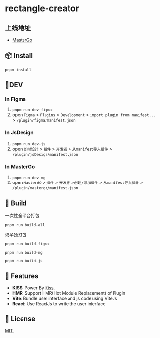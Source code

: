 # rectangle-creator

## 上线地址
- [MasterGo](https://mastergo.com/community/plugin/77836422690335) 
<!-- - [即时设计](https://mastergo.com/community/plugin/77836422690335) 
- [Figma ](https://mastergo.com/community/plugin/77836422690335)  -->

## 📦 Install

```bash
pnpm install
```

## 🔨DEV

### In Figma

1. `pnpm run dev-figma`
2. open `Figma` > `Plugins` > `Development` > `import plugin from manifest...` > `/plugin/figma/manifest.json`


### In JsDesign

1. `pnpm run dev-js`
2. open `即时设计` > `插件` > `开发者` > `从manifest导入插件` > `/plugin/jsDesign/manifest.json`

### In MasterGo

1. `pnpm run dev-mg`
2. open `MasterGO` > `插件` > `开发者` >`创建/添加插件` > `从manifest导入插件` > `/plugin/mastergo/manifest.json`



## 🦪 Build 

一次性全平台打包

`pnpm run build-all`

或单独打包

`pnpm run build-figma` 


`pnpm run build-mg`


`pnpm run build-js`

## 🚀 Features
- **KISS**: Power By [Kiss](https://github.com/Leizhenpeng/design-tooltik-cn/tree/main/packages/kiss-core).
- **HMR**: Support HMR(Hot Module Replacement) of Plugin
- **Vite**: Bundle user interface and js code using ViteJs
- **React**: Use ReactJs to write the user interface

## 📄 License

[MIT](LICENSE).



